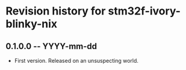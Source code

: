 # Revision history for stm32f-ivory-blinky-nix

## 0.1.0.0 -- YYYY-mm-dd

* First version. Released on an unsuspecting world.
